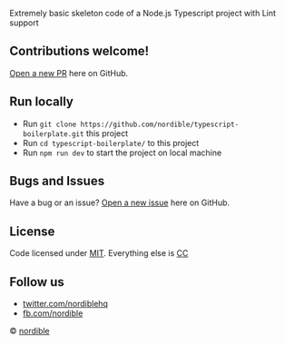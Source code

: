Extremely basic skeleton code of a Node.js Typescript project with Lint support

## Contributions welcome!

[Open a new PR](https://github.com/nordible/typescript-boilerplate/pulls) here on GitHub.

## Run locally
- Run `git clone https://github.com/nordible/typescript-boilerplate.git` this project
- Run `cd typescript-boilerplate/` to this project
- Run `npm run dev` to start the project on local machine

## Bugs and Issues

Have a bug or an issue? [Open a new issue](https://github.com/nordible/typescript-boilerplate/issues) here on GitHub.

## License

Code licensed under [MIT](https://opensource.org/licenses/MIT). Everything else is [CC](http://creativecommons.org/)

## Follow us

* [twitter.com/nordiblehq](https://twitter.com/nordiblehq)
* [fb.com/nordible](https://www.facebook.com/nordible)

&copy; [nordible](https://nordible.com/)
